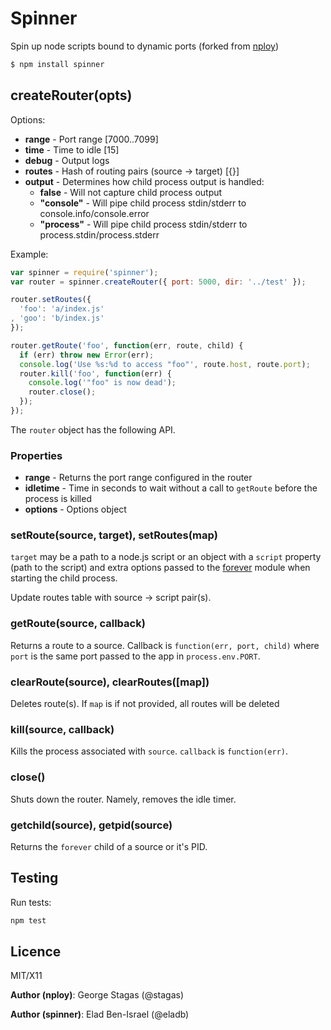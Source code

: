 # Spinner

Spin up node scripts bound to dynamic ports (forked from [nploy](https://github.com/stagas/nploy))

```bash
$ npm install spinner
```

## createRouter(opts) ###

Options:

 * __range__ - Port range [7000..7099]
 * __time__ - Time to idle [15]
 * __debug__ - Output logs
 * __routes__ - Hash of routing pairs (source -> target) [{}]
 * __output__ - Determines how child process output is handled:
   * __false__ - Will not capture child process output
   * __"console"__ - Will pipe child process stdin/stderr to console.info/console.error
   * __"process"__ - Will pipe child process stdin/stderr to process.stdin/process.stderr

Example:

```js
var spinner = require('spinner');
var router = spinner.createRouter({ port: 5000, dir: '../test' });

router.setRoutes({
  'foo': 'a/index.js'
, 'goo': 'b/index.js'
});

router.getRoute('foo', function(err, route, child) {
  if (err) throw new Error(err);
  console.log('Use %s:%d to access "foo"', route.host, route.port);
  router.kill('foo', function(err) {
    console.log('"foo" is now dead');
    router.close();
  });
});
```

The `router` object has the following API.


### Properties ###

 * __range__ - Returns the port range configured in the router
 * __idletime__ - Time in seconds to wait without a call to ```getRoute``` before the process is killed
 * __options__ - Options object


### setRoute(source, target), setRoutes(map) ###

`target` may be a path to a node.js script or an object with a `script` property (path to the script)
and extra options passed to the [forever](http://github.com/nodejitsu/forever) module when starting
the child process.

Update routes table with source -> script pair(s).


### getRoute(source, callback) ###

Returns a route to a source. Callback is ```function(err, port, child)``` where ```port``` 
is the same port passed to the app in ```process.env.PORT```.


### clearRoute(source), clearRoutes([map]) ###

Deletes route(s). If ```map``` is if not provided, all routes will be deleted


### kill(source, callback) ###

Kills the process associated with ```source```. ```callback``` is ```function(err)```.


### close() ###

Shuts down the router. Namely, removes the idle timer.


### getchild(source), getpid(source) ###

Returns the `forever` child of a source or it's PID.


## Testing ##

Run tests:

```bash
npm test
```


## Licence ##

MIT/X11

__Author (nploy)__: George Stagas (@stagas)

__Author (spinner)__: Elad Ben-Israel (@eladb)

